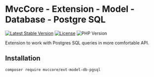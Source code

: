 # MvcCore - Extension - Model - Database - Postgre SQL

[![Latest Stable Version](https://img.shields.io/badge/Stable-v5.1.8-brightgreen.svg?style=plastic)](https://github.com/mvccore/ext-model-db-pgsql/releases)
[![License](https://img.shields.io/badge/License-BSD%203-brightgreen.svg?style=plastic)](https://mvccore.github.io/docs/mvccore/5.0.0/LICENSE.md)
![PHP Version](https://img.shields.io/badge/PHP->=5.4-brightgreen.svg?style=plastic)

Extension to work with Postgres SQL queries in more comfortable API.

## Installation
```shell
composer require mvccore/ext-model-db-pgsql
```